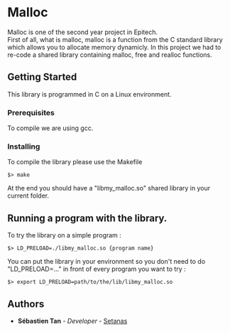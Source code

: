 # Malloc

Malloc is one of the second year project in Epitech. <br/>
First of all, what is malloc, malloc is a function from the C standard library which allows you to allocate memory dynamicly.
In this project we had to re-code a shared library containing malloc, free and realloc functions.<br/>

## Getting Started

This library is programmed in C on a Linux environment.<br/>

### Prerequisites

To compile we are using gcc.<br/>

### Installing

To compile the library please use the Makefile
 
```
$> make
```

At the end you should have a "libmy_malloc.so" shared library in your current folder.

## Running a program with the library.

To try the library on a simple program :<br/>

```
$> LD_PRELOAD=./libmy_malloc.so {program name}
```

You can put the library in your environment so you don't need to do "LD_PRELOAD=..." in front of every program you want to try :

```
$> export LD_PRELOAD=path/to/the/lib/libmy_malloc.so
```

## Authors

* **Sébastien Tan** - *Developer* - [Setanas](https://github.com/Setanas)
